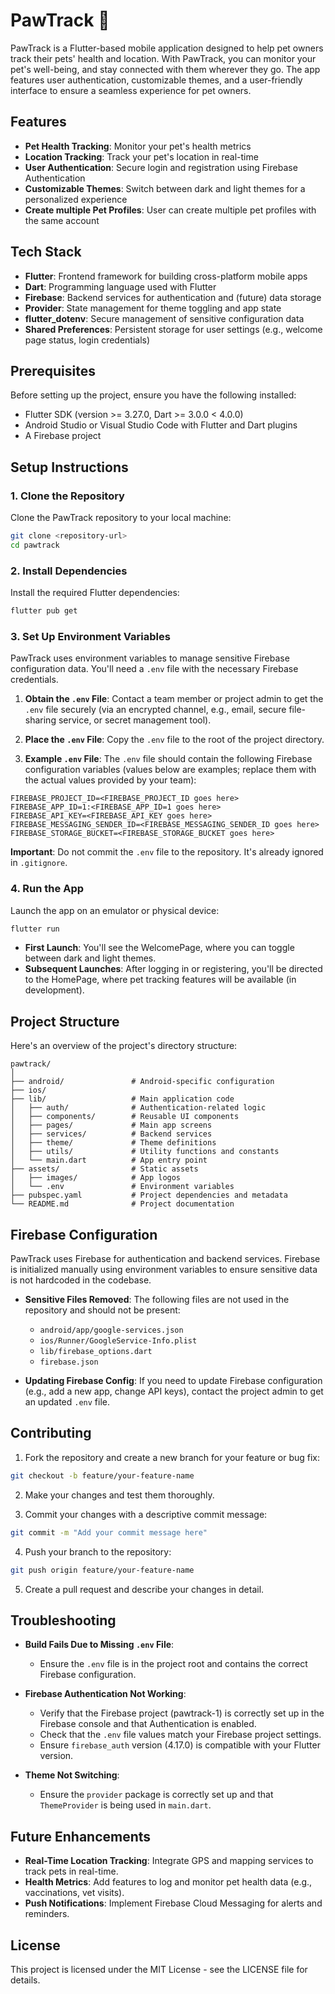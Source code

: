 # PawTrack 🐾

PawTrack is a Flutter-based mobile application designed to help pet owners track their pets' health and location. With PawTrack, you can monitor your pet's well-being, and stay connected with them wherever they go. The app features user authentication, customizable themes, and a user-friendly interface to ensure a seamless experience for pet owners.

## Features

- **Pet Health Tracking**: Monitor your pet's health metrics 
- **Location Tracking**: Track your pet's location in real-time 
- **User Authentication**: Secure login and registration using Firebase Authentication
- **Customizable Themes**: Switch between dark and light themes for a personalized experience
- **Create multiple Pet Profiles**: User can create multiple pet profiles with the same account   

## Tech Stack

- **Flutter**: Frontend framework for building cross-platform mobile apps
- **Dart**: Programming language used with Flutter
- **Firebase**: Backend services for authentication and (future) data storage
- **Provider**: State management for theme toggling and app state
- **flutter_dotenv**: Secure management of sensitive configuration data
- **Shared Preferences**: Persistent storage for user settings (e.g., welcome page status, login credentials)

## Prerequisites

Before setting up the project, ensure you have the following installed:

- Flutter SDK (version >= 3.27.0, Dart >= 3.0.0 < 4.0.0)
- Android Studio or Visual Studio Code with Flutter and Dart plugins
- A Firebase project 


## Setup Instructions

### 1. Clone the Repository

Clone the PawTrack repository to your local machine:

```bash
git clone <repository-url>
cd pawtrack
```

### 2. Install Dependencies

Install the required Flutter dependencies:

```bash
flutter pub get
```

### 3. Set Up Environment Variables

PawTrack uses environment variables to manage sensitive Firebase configuration data. You'll need a `.env` file with the necessary Firebase credentials.

1. **Obtain the `.env` File**: Contact a team member or project admin to get the `.env` file securely (via an encrypted channel, e.g., email, secure file-sharing service, or secret management tool).

2. **Place the `.env` File**: Copy the `.env` file to the root of the project directory.

3. **Example `.env` File**: The `.env` file should contain the following Firebase configuration variables (values below are examples; replace them with the actual values provided by your team):

```
FIREBASE_PROJECT_ID=<FIREBASE_PROJECT_ID goes here>
FIREBASE_APP_ID=1:<FIREBASE_APP_ID=1 goes here>
FIREBASE_API_KEY=<FIREBASE_API_KEY goes here>
FIREBASE_MESSAGING_SENDER_ID=<FIREBASE_MESSAGING_SENDER_ID goes here>
FIREBASE_STORAGE_BUCKET=<FIREBASE_STORAGE_BUCKET goes here>
```

**Important**: Do not commit the `.env` file to the repository. It's already ignored in `.gitignore`.

### 4. Run the App

Launch the app on an emulator or physical device:

```bash
flutter run
```

- **First Launch**: You'll see the WelcomePage, where you can toggle between dark and light themes.
- **Subsequent Launches**: After logging in or registering, you'll be directed to the HomePage, where pet tracking features will be available (in development).

## Project Structure

Here's an overview of the project's directory structure:

```
pawtrack/
│
├── android/               # Android-specific configuration
├── ios/                   
├── lib/                   # Main application code
│   ├── auth/              # Authentication-related logic
│   ├── components/        # Reusable UI components 
│   ├── pages/             # Main app screens
│   ├── services/          # Backend services 
│   ├── theme/             # Theme definitions 
│   ├── utils/             # Utility functions and constants
│   └── main.dart          # App entry point
├── assets/                # Static assets 
│   ├── images/            # App logos 
│   └── .env               # Environment variables 
├── pubspec.yaml           # Project dependencies and metadata
└── README.md              # Project documentation 
```

## Firebase Configuration

PawTrack uses Firebase for authentication and backend services. Firebase is initialized manually using environment variables to ensure sensitive data is not hardcoded in the codebase.

- **Sensitive Files Removed**: The following files are not used in the repository and should not be present:
    - `android/app/google-services.json` 
    - `ios/Runner/GoogleService-Info.plist` 
    - `lib/firebase_options.dart` 
    - `firebase.json` 

- **Updating Firebase Config**: If you need to update Firebase configuration (e.g., add a new app, change API keys), contact the project admin to get an updated `.env` file.

## Contributing

1. Fork the repository and create a new branch for your feature or bug fix:

```bash
git checkout -b feature/your-feature-name
```

2. Make your changes and test them thoroughly.

3. Commit your changes with a descriptive commit message:

```bash
git commit -m "Add your commit message here"
```

4. Push your branch to the repository:

```bash
git push origin feature/your-feature-name
```

5. Create a pull request and describe your changes in detail.

## Troubleshooting

- **Build Fails Due to Missing `.env` File**:
    - Ensure the `.env` file is in the project root and contains the correct Firebase configuration.

- **Firebase Authentication Not Working**:
    - Verify that the Firebase project (pawtrack-1) is correctly set up in the Firebase console and that Authentication is enabled.
    - Check that the `.env` file values match your Firebase project settings.
    - Ensure `firebase_auth` version (4.17.0) is compatible with your Flutter version.

- **Theme Not Switching**:
    - Ensure the `provider` package is correctly set up and that `ThemeProvider` is being used in `main.dart`.

## Future Enhancements

- **Real-Time Location Tracking**: Integrate GPS and mapping services to track pets in real-time.
- **Health Metrics**: Add features to log and monitor pet health data (e.g., vaccinations, vet visits).
- **Push Notifications**: Implement Firebase Cloud Messaging for alerts and reminders.

## License

This project is licensed under the MIT License - see the LICENSE file for details.

